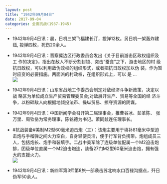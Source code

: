 ```yaml
---
layout: post
title: "1942年09月04日"
date: 2017-09-04
categories: 全面抗战(1937-1945)
---
```


<meta name="referrer" content="no-referrer" />

- 1942年9月4日讯：晨，日机三架飞福建长汀，投弹12枚。另日机一架轰炸建瓯, 投弹四枚，死伤20余人。 

- 1942年9月4日讯：晋察冀边区行政委员会发出《关于目前游击区政权组织及工 作的决定》，指出在敌人不断分割封锁、突击“蚕食”之下，游击地区的村 级抗日政权，可以利用敌伪政权的组织形式，或者把抗日政权加以伪 装，作为暂时应变的必要措施。两面派的村政权，在组织形式上，可以 是 ... <br/><img src="https://wx3.sinaimg.cn/large/aca367d8ly1fj7s5t5nbij20c80ayt8s.jpg" />

- 1942年9月4日讯：山东省战地工作委员会制定对敌经济斗争新政策，决定以战 略区为单位成立生产贸易管理委员会;对敌展开生产、贸易等全国的经 济斗争，以粉碎敌人向根据地倾投法币、操纵贸易、掠夺资源的阴谋。 

- 1942年9月4日讯：中国新闻学会召开第二届理事会，推曹谷冰、彭革陈、 张万里、周钦岳为常务理事，陈铭德为书记。萧同兹连任理事长。 

- #抗战装备#美制M2型60毫米迫击炮（三）：该炮主要用于填补81毫米中型迫击炮与手榴弹之间火力空白，自身轻便灵活，便于行军背负携带。炮组成员三人，包括炮长、炮手和装填手。二战中美军除了连级单位配属一个M2迫击炮排，团级单位直属一个M2迫击炮连，装备27门M2型60毫米迫击炮，拥有强大的支援火力。 <br/><img src="https://wx4.sinaimg.cn/large/aca367d8ly1fj7au1z06wj20a10mjaei.jpg" />

- 1942年9月4日讯：新四军第3师第8旅一部袭击苏北响水口百禄沟据点，歼日伪军50余人。 

